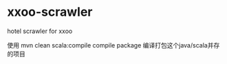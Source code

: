 # xxoo-scrawler
hotel scrawler for xxoo

使用 mvn clean scala:compile compile package 编译打包这个java/scala并存的项目
